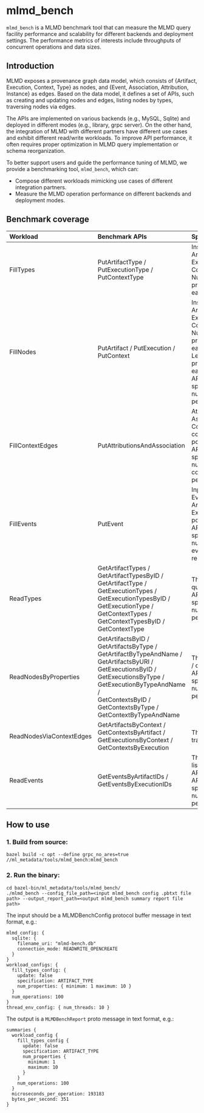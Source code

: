 # mlmd_bench

`mlmd_bench` is a MLMD benchmark tool that can measure the MLMD query facility
performance and scalability for different backends and deployment settings.
The performance metrics of interests include throughputs of concurrent
operations and data sizes.

## Introduction

MLMD exposes a provenance graph data model, which consists of {Artifact,
Execution, Context, Type} as nodes, and {Event, Association, Attribution,
Instance} as edges. Based on the data model, it defines a set of APIs, such as
creating and updating nodes and edges, listing nodes by types, traversing nodes
via edges.

The APIs are implemented on various backends (e.g., MySQL, Sqlite) and deployed
in different modes (e.g., library, grpc server). On the other hand, the
integration of MLMD with different partners have different use cases and
exhibit different read/write workloads. To improve API performance, it often
requires proper optimization in MLMD query implementation or schema
reorganization.

To better support users and guide the performance tuning of MLMD, we provide a
benchmarking tool, `mlmd_bench`, which can:

*   Compose different workloads mimicking use cases of different integration
    partners.
*   Measure the MLMD operation performance on different backends and deployment
    modes.

## Benchmark coverage

| Workload      | Benchmark APIs | Specification
| :----------- | :----------- | :----------- |
| FillTypes  | PutArtifactType /<br> PutExecutionType /<br> PutContextType | Insert / Update <br> Artifact Type / Execution Type / Context Type <br> Number of properties for each type|
| FillNodes   | PutArtifact / PutExecution /<br> PutContext        | Insert / Update<br>Artifact / Execution / Context<br>Number of properties for each node <br> Length for string properties of each node<br>APIs’ specification(e.g. number of nodes per request)|
| FillContextEdges      | PutAttributionsAndAssociation       | Attribution / Association<br>Context / Non-context popularity<br>APIs’ specification(e.g. number of context edges per request)|
| FillEvents      | PutEvent       | Input / Output Event<br>Artifact / Execution popularity<br>APIs’ specification(e.g. number of events per request)|
| ReadTypes      | GetArtifactTypes /<br> GetArtifactTypesByID /<br> GetArtifactType /<br> GetExecutionTypes /<br> GetExecutionTypesByID /<br> GetExecutionType /<br> GetContextTypes /<br> GetContextTypesByID /<br> GetContextType  | The type listing / querying APIs<br>APIs’ specification(e.g. number of ids per request)|
| ReadNodesByProperties      | GetArtifactsByID /<br> GetArtifactsByType /<br> GetArtifactByTypeAndName /<br> GetArtifactsByURI /<br> GetExecutionsByID /<br> GetExecutionsByType /<br> GetExecutionByTypeAndName /<br> GetContextsByID /<br> GetContextsByType /<br> GetContextByTypeAndName | The nodes listing / querying APIs<br>APIs’ specification(e.g. number of ids per request)|
| ReadNodesViaContextEdges      | GetArtifactsByContext /<br> GetContextsByArtifact /<br> GetExecutionsByContext /<br> GetContextsByExecution| The nodes traversal APIs|
| ReadEvents      | GetEventsByArtifactIDs /<br> GetEventsByExecutionIDs       | The events listing / querying APIs<br>APIs’ specification(e.g. number of ids per request)|

## How to use

### 1. Build from source:

```shell
bazel build -c opt --define grpc_no_ares=true //ml_metadata/tools/mlmd_bench:mlmd_bench
```

### 2. Run the binary:

```shell
cd bazel-bin/ml_metadata/tools/mlmd_bench/
./mlmd_bench --config_file_path=<input mlmd_bench config .pbtxt file path> --output_report_path=<output mlmd_bench summary report file path>
```

The input should be a MLMDBenchConfig protocol buffer message in text format, e.g.:

```shell
mlmd_config: {
  sqlite: {
    filename_uri: "mlmd-bench.db"
    connection_mode: READWRITE_OPENCREATE
  }
}
workload_configs: {
  fill_types_config: {
    update: false
    specification: ARTIFACT_TYPE
    num_properties: { minimum: 1 maximum: 10 }
  }
  num_operations: 100
}
thread_env_config: { num_threads: 10 }
```

The output is a `MLMDBenchReport` proto message in text format, e.g.:

```shell
summaries {
  workload_config {
    fill_types_config {
      update: false
      specification: ARTIFACT_TYPE
      num_properties {
        minimum: 1
        maximum: 10
      }
    }
    num_operations: 100
  }
  microseconds_per_operation: 193183
  bytes_per_second: 351
}
```
